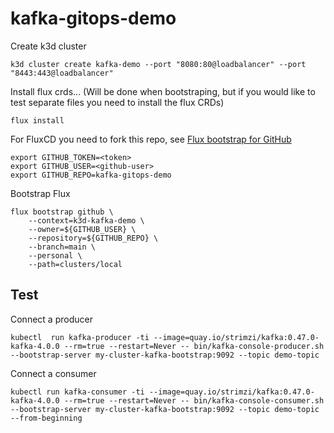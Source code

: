 # kafka-gitops-demo


Create k3d cluster
```
k3d cluster create kafka-demo --port "8080:80@loadbalancer" --port "8443:443@loadbalancer"
```
Install flux crds... (Will be done when bootstraping, but if you would like to test separate files you need to install the flux CRDs)
```
flux install
```

For FluxCD you need to fork this repo, see [Flux bootstrap for GitHub](https://fluxcd.io/flux/installation/bootstrap/github/)
```
export GITHUB_TOKEN=<token>
export GITHUB_USER=<github-user>
export GITHUB_REPO=kafka-gitops-demo
```

Bootstrap Flux
```
flux bootstrap github \
    --context=k3d-kafka-demo \
    --owner=${GITHUB_USER} \
    --repository=${GITHUB_REPO} \
    --branch=main \
    --personal \
    --path=clusters/local
```

## Test
Connect a producer
```
kubectl  run kafka-producer -ti --image=quay.io/strimzi/kafka:0.47.0-kafka-4.0.0 --rm=true --restart=Never -- bin/kafka-console-producer.sh --bootstrap-server my-cluster-kafka-bootstrap:9092 --topic demo-topic
```

Connect a consumer
```
kubectl run kafka-consumer -ti --image=quay.io/strimzi/kafka:0.47.0-kafka-4.0.0 --rm=true --restart=Never -- bin/kafka-console-consumer.sh --bootstrap-server my-cluster-kafka-bootstrap:9092 --topic demo-topic --from-beginning
```
